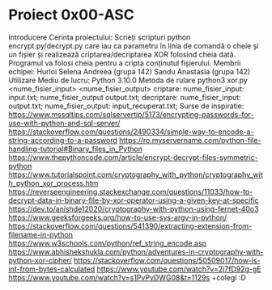 # Proiect 0x00-ASC
Introducere
Cerinta proiectului:
Scrieți scripturi python encrypt.py/decrypt.py care iau ca parametru în linia de comandă o cheie și un
fișier și realizează criptarea/decriptarea XOR folosind cheia dată. Programul va folosi cheia pentru a
cripta conținutul fișierului.
Membrii echipei:
Hurloi Selena Andreea (grupa 142)
Sandu Anastasia (grupa 142)
Utilizare
Mediu de lucru: 
Python 3.10.0
Metoda de rulare
python3 xor.py <parola> <nume_fisier_input> <nume_fisier_output>
criptare: nume_fisier_input: input.txt;  nume_fisier_output output.txt;
decriptare: nume_fisier_input: output.txt; nume_fisier_output: input_recuperat.txt;
Surse de inspiratie: https://www.mssqltips.com/sqlservertip/5173/encrypting-passwords-for-use-with-python-and-sql-server/ https://stackoverflow.com/questions/2490334/simple-way-to-encode-a-string-according-to-a-password https://ro.myservername.com/python-file-handling-tutorial#Binary_files_in_Python https://www.thepythoncode.com/article/encrypt-decrypt-files-symmetric-python https://www.tutorialspoint.com/cryptography_with_python/cryptography_with_python_xor_process.htm https://reverseengineering.stackexchange.com/questions/11033/how-to-decrypt-data-in-binary-file-by-xor-operator-using-a-given-key-at-specific https://dev.to/anishde12020/cryptography-with-python-using-fernet-40o3 https://www.geeksforgeeks.org/how-to-use-sys-argv-in-python/ https://stackoverflow.com/questions/541390/extracting-extension-from-filename-in-python https://www.w3schools.com/python/ref_string_encode.asp https://www.abhishekshukla.com/python/adventures-in-cryptography-with-python-xor-cipher/ https://stackoverflow.com/questions/50509017/how-is-int-from-bytes-calculated https://www.youtube.com/watch?v=2j7fD92g-gE https://www.youtube.com/watch?v=s1PvPvDWG08&t=1129s +colegi :D
